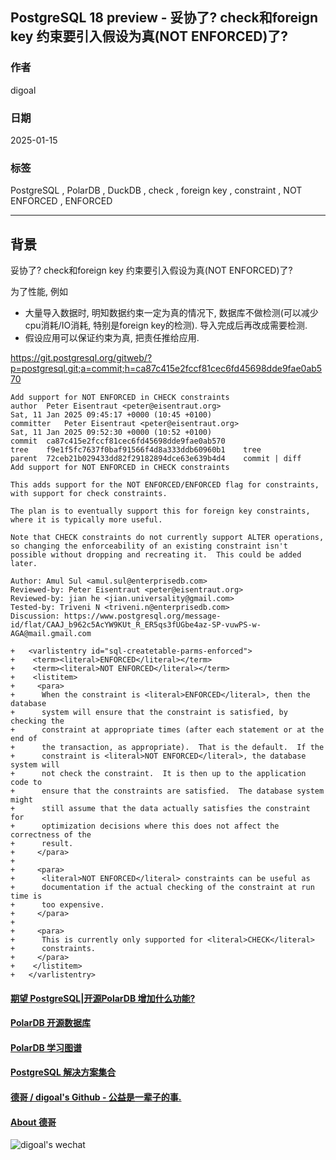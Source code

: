 ## PostgreSQL 18 preview - 妥协了? check和foreign key 约束要引入假设为真(NOT ENFORCED)了?        
                                                                                        
### 作者                                                            
digoal                                                            
                                                                   
### 日期                                                                 
2025-01-15                                                       
                                                                
### 标签                                                              
PostgreSQL , PolarDB , DuckDB , check , foreign key , constraint , NOT ENFORCED , ENFORCED           
                                                                                       
----                                                                
                                                                              
## 背景      
妥协了? check和foreign key 约束要引入假设为真(NOT ENFORCED)了?     
  
为了性能, 例如  
- 大量导入数据时, 明知数据约束一定为真的情况下, 数据库不做检测(可以减少cpu消耗/IO消耗, 特别是foreign key的检测). 导入完成后再改成需要检测.   
- 假设应用可以保证约束为真, 把责任推给应用.     
  
https://git.postgresql.org/gitweb/?p=postgresql.git;a=commit;h=ca87c415e2fccf81cec6fd45698dde9fae0ab570  
```  
Add support for NOT ENFORCED in CHECK constraints  
author  Peter Eisentraut <peter@eisentraut.org>   
Sat, 11 Jan 2025 09:45:17 +0000 (10:45 +0100)  
committer   Peter Eisentraut <peter@eisentraut.org>   
Sat, 11 Jan 2025 09:52:30 +0000 (10:52 +0100)  
commit  ca87c415e2fccf81cec6fd45698dde9fae0ab570  
tree    f9e1f5fc7637f0baf91566f4d8a333ddb60960b1    tree  
parent  72ceb21b029433dd82f29182894dce63e639b4d4    commit | diff  
Add support for NOT ENFORCED in CHECK constraints  
  
This adds support for the NOT ENFORCED/ENFORCED flag for constraints,  
with support for check constraints.  
  
The plan is to eventually support this for foreign key constraints,  
where it is typically more useful.  
  
Note that CHECK constraints do not currently support ALTER operations,  
so changing the enforceability of an existing constraint isn't  
possible without dropping and recreating it.  This could be added  
later.  
  
Author: Amul Sul <amul.sul@enterprisedb.com>  
Reviewed-by: Peter Eisentraut <peter@eisentraut.org>  
Reviewed-by: jian he <jian.universality@gmail.com>  
Tested-by: Triveni N <triveni.n@enterprisedb.com>  
Discussion: https://www.postgresql.org/message-id/flat/CAAJ_b962c5AcYW9KUt_R_ER5qs3fUGbe4az-SP-vuwPS-w-AGA@mail.gmail.com  
```  
  
```  
+   <varlistentry id="sql-createtable-parms-enforced">  
+    <term><literal>ENFORCED</literal></term>  
+    <term><literal>NOT ENFORCED</literal></term>  
+    <listitem>  
+     <para>  
+      When the constraint is <literal>ENFORCED</literal>, then the database  
+      system will ensure that the constraint is satisfied, by checking the  
+      constraint at appropriate times (after each statement or at the end of  
+      the transaction, as appropriate).  That is the default.  If the  
+      constraint is <literal>NOT ENFORCED</literal>, the database system will  
+      not check the constraint.  It is then up to the application code to  
+      ensure that the constraints are satisfied.  The database system might  
+      still assume that the data actually satisfies the constraint for  
+      optimization decisions where this does not affect the correctness of the  
+      result.  
+     </para>  
+  
+     <para>  
+      <literal>NOT ENFORCED</literal> constraints can be useful as  
+      documentation if the actual checking of the constraint at run time is  
+      too expensive.  
+     </para>  
+  
+     <para>  
+      This is currently only supported for <literal>CHECK</literal>  
+      constraints.  
+     </para>  
+    </listitem>  
+   </varlistentry>  
```  
  
  
#### [期望 PostgreSQL|开源PolarDB 增加什么功能?](https://github.com/digoal/blog/issues/76 "269ac3d1c492e938c0191101c7238216")
  
  
#### [PolarDB 开源数据库](https://openpolardb.com/home "57258f76c37864c6e6d23383d05714ea")
  
  
#### [PolarDB 学习图谱](https://www.aliyun.com/database/openpolardb/activity "8642f60e04ed0c814bf9cb9677976bd4")
  
  
#### [PostgreSQL 解决方案集合](../201706/20170601_02.md "40cff096e9ed7122c512b35d8561d9c8")
  
  
#### [德哥 / digoal's Github - 公益是一辈子的事.](https://github.com/digoal/blog/blob/master/README.md "22709685feb7cab07d30f30387f0a9ae")
  
  
#### [About 德哥](https://github.com/digoal/blog/blob/master/me/readme.md "a37735981e7704886ffd590565582dd0")
  
  
![digoal's wechat](../pic/digoal_weixin.jpg "f7ad92eeba24523fd47a6e1a0e691b59")
  

